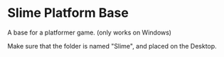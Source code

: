 # Slime Platform Base
A base for a platformer game. (only works on Windows)

Make sure that the folder is named "Slime", and placed on the Desktop.
